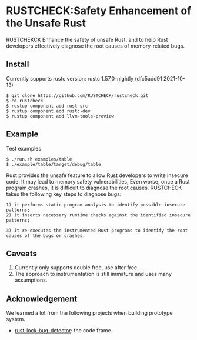 # RUSTCHECK:Safety Enhancement of the Unsafe Rust
RUSTCHEKCK Enhance the safety of unsafe Rust, and to help
Rust developers effectively diagnose the root causes of
memory-related bugs.


## Install
Currently supports rustc version: rustc 1.57.0-nightly (dfc5add91 2021-10-13)
```
$ git clone https://github.com/RUSTCHECK/rustcheck.git
$ cd rustcheck
$ rustup component add rust-src
$ rustup component add rustc-dev
$ rustup component add llvm-tools-preview
```

## Example
Test examples
```
$ ./run.sh examples/table
$ ./example/table/target/debug/table
```

Rust provides the unsafe feature to allow Rust developers to write insecure code. It may lead to memory safety vulnerabilities, Even worse, once a Rust program crashes, it is difficult to diagnose the root causes.
RUSTCHECK takes the following key steps to diagnose bugs:

	1) it performs static program analysis to identify possible insecure patterns;
 	2) it inserts necessary runtime checks against the identified insecure patterns;

	3) it re-executes the instrumented Rust programs to identify the root causes of the bugs or crashes.

## Caveats
1. Currently only supports double free, use after free.
2. The approach to instrumentation is still immature and uses many assumptions.

## Acknowledgement
We learned a lot from the following projects when building prototype system.
- [rust-lock-bug-detector](https://github.com/BurtonQin/rust-lock-bug-detector): the code frame.

